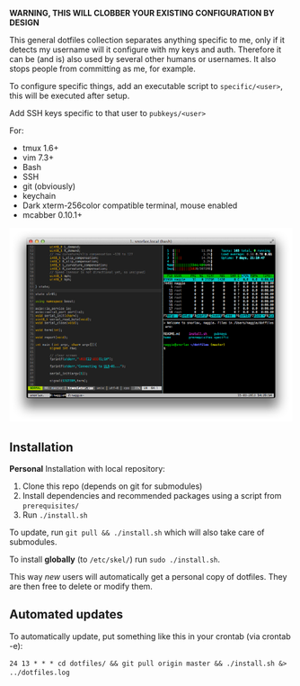 **WARNING, THIS WILL CLOBBER YOUR EXISTING CONFIGURATION BY DESIGN**

This general dotfiles collection separates anything specific to me, only if it detects my username
will it configure with my keys and auth. Therefore it can be (and is) also used by several
other humans or usernames. It also stops people from committing as me, for example.

To configure specific things, add an executable script to `specific/<user>`, this
will be executed after setup.

Add SSH keys specific to that user to `pubkeys/<user>`

For:

  * tmux 1.6+
  * vim 7.3+
  * Bash
  * SSH
  * git (obviously)
  * keychain
  * Dark xterm-256color compatible terminal, mouse enabled
  * mcabber 0.10.1+


![Screenshot](screenshot.png "Why do all terminal screenshots show top or htop running?")


Installation
------------

**Personal** Installation with local repository:

  1. Clone this repo (depends on git for submodules)
  2. Install dependencies and recommended packages using a script from `prerequisites/`
  3. Run `./install.sh`

To update, run `git pull && ./install.sh` which will also take care of submodules.

To install **globally** (to `/etc/skel/`) run `sudo ./install.sh`.

This way *new* users will automatically get a personal copy of dotfiles. They
are then free to delete or modify them.

Automated updates
-----------------

To automatically  update, put something like this in your crontab (via crontab -e):

	24 13 * * * cd dotfiles/ && git pull origin master && ./install.sh &> ../dotfiles.log

